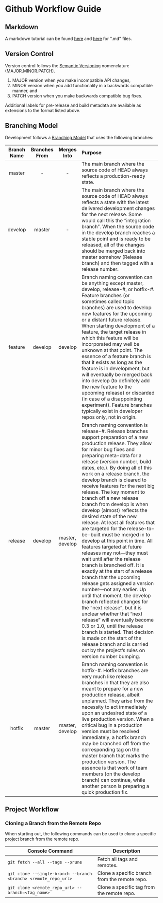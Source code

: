 # Github Workflow Guide

## Markdown
A markdown tutorial can be found [here](https://guides.github.com/features/mastering-markdown/) and [here](https://github.com/adam-p/markdown-here/wiki/Markdown-Cheatsheet) for ".md" files.

## Version Control
Version control follows the [Semantic Versioning](https://semver.org/) nomenclature (MAJOR.MINOR.PATCH).

1. MAJOR version when you make incompatible API changes,
1. MINOR version when you add functionality in a backwards compatible manner, and
1. PATCH version when you make backwards compatible bug fixes.

Additional labels for pre-release and build metadata are available as extensions to the format listed above.

## Branching Model
Development follows a [Branching Model](https://nvie.com/posts/a-successful-git-branching-model/) that uses the following branches:

| Branch Name | Branches From | Merges Into | Purpose |
|:-----------:|:-------------:|:-----------:|:--------|
| master | - | - | The main branch where the source code of HEAD always reflects a production-ready state.
develop | master | - | The main branch where the source code of HEAD always reflects a state with the latest delivered development changes for the next release. Some would call this the “integration branch”. When the source code in the develop branch reaches a stable point and is ready to be released, all of the changes should be merged back into master somehow (Release branch) and then tagged with a release number. |
| feature | develop | develop | Branch naming convention can be anything except master, develop, release-#, or hotfix-#. Feature branches (or sometimes called topic branches) are used to develop new features for the upcoming or a distant future release. When starting development of a feature, the target release in which this feature will be incorporated may well be unknown at that point. The essence of a feature branch is that it exists as long as the feature is in development, but will eventually be merged back into develop (to definitely add the new feature to the upcoming release) or discarded (in case of a disappointing experiment). Feature branches typically exist in developer repos only, not in origin. |
| release | develop | master, develop | Branch naming convention is release-#. Release branches support preparation of a new production release. They allow for minor bug fixes and preparing meta-data for a release (version number, build dates, etc.). By doing all of this work on a release branch, the develop branch is cleared to receive features for the next big release. The key moment to branch off a new release branch from develop is when develop (almost) reflects the desired state of the new release. At least all features that are targeted for the release-to-be-built must be merged in to develop at this point in time. All features targeted at future releases may not—they must wait until after the release branch is branched off. It is exactly at the start of a release branch that the upcoming release gets assigned a version number—not any earlier. Up until that moment, the develop branch reflected changes for the “next release”, but it is unclear whether that “next release” will eventually become 0.3 or 1.0, until the release branch is started. That decision is made on the start of the release branch and is carried out by the project’s rules on version number bumping. |
| hotfix | master | master, develop | Branch naming convention is hotfix-#. Hotfix branches are very much like release branches in that they are also meant to prepare for a new production release, albeit unplanned. They arise from the necessity to act immediately upon an undesired state of a live production version. When a critical bug in a production version must be resolved immediately, a hotfix branch may be branched off from the corresponding tag on the master branch that marks the production version. The essence is that work of team members (on the develop branch) can continue, while another person is preparing a quick production fix. |

## Project Workflow

### Cloning a Branch from the Remote Repo
When starting out, the following commands can be used to clone a specific project branch from the remote repo.

| Console Command | Description |
|-----------------|-------------|
| `git fetch --all --tags --prune` | Fetch all tags and remotes. |
| `git clone --single-branch --branch <branch> <remote_repo_url>` | Clone a specific branch from the remote repo. |
| `git clone <remote_repo_url> --branch=<tag_name>` | Clone a specific tag from the remote repo. |
